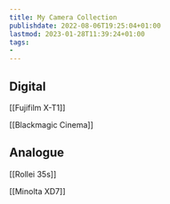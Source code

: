 ```yaml
---
title: My Camera Collection
publishdate: 2022-08-06T19:25:04+01:00
lastmod: 2023-01-28T11:39:24+01:00
tags: 
- 
---
```








## Digital



[[Fujifilm X-T1]]



[[Blackmagic Cinema]]



## Analogue





[[Rollei 35s]]



[[Minolta XD7]]



